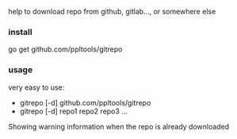 help to download repo from github, gitlab..., or somewhere else

### install
go get github.com/ppltools/gitrepo

### usage
very easy to use:
- gitrepo [-d] github.com/ppltools/gitrepo
- gitrepo [-d] repo1 repo2 repo3 ...

Showing warning information when the repo is already downloaded
